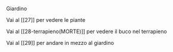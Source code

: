 Giardino

Vai al [[27]] per vedere le piante

Vai al [[28-terrapieno(MORTE)]] per vedere il buco nel terrapieno 

Vai al [[29]] per andare in mezzo al giardino